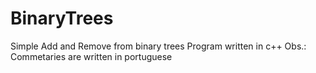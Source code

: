 # BinaryTrees
Simple Add and Remove from binary trees
Program written in c++
Obs.: Commetaries are written in portuguese
